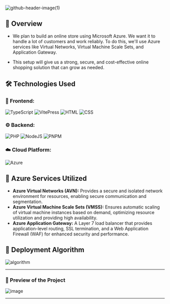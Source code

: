 ![github-header-image(1)](https://github.com/user-attachments/assets/4b48d029-bde5-41d6-ae82-4c84f224bc69)

## 📖 Overview

- We plan to build an online store using Microsoft Azure. We want it to handle a lot of customers and work reliably. To do this, we'll use Azure services like Virtual Networks, Virtual Machine Scale Sets, and Application Gateway.

- This setup will give us a strong, secure, and cost-effective online shopping solution that can grow as needed.

## 🛠️ Technologies Used
### 🎨 Frontend:
![TypeScript](https://img.shields.io/badge/TypeScript-000000?style=for-the-badge&logo=typescript&logoColor=007acc) ![VitePress](https://img.shields.io/badge/VitePress-000000?style=for-the-badge&logo=VitePress) ![HTML](https://img.shields.io/badge/HTML5-000000?style=for-the-badge&logo=HTML5) ![CSS](https://img.shields.io/badge/CSS-000000?style=for-the-badge&logo=CSS&logoColor=663399)
### ⚙️ Backend:
![PHP](https://img.shields.io/badge/PHP-000000?style=for-the-badge&logo=PHP) ![NodeJS](https://img.shields.io/badge/Node.JS-000000?style=for-the-badge&logo=Node.JS) ![PNPM](https://img.shields.io/badge/pnpm-000000?style=for-the-badge&logo=pnpm&logoColor=f69220)
### ☁️ Cloud Platform: 
![Azure](https://img.shields.io/badge/azure-%230072C6.svg?style=for-the-badge&logo=microsoftazure)
## 📝 Azure Services Utilized

* **Azure Virtual Networks (AVN):** Provides a secure and isolated network environment for resources, enabling secure communication and segmentation.
* **Azure Virtual Machine Scale Sets (VMSS):** Ensures automatic scaling of virtual machine instances based on demand, optimizing resource utilization and providing high availability.
* **Azure Application Gateway:** A Layer 7 load balancer that provides application-level routing, SSL termination, and a Web Application Firewall (WAF) for enhanced security and performance.
## 🤔 Deployment Algorithm

![algorithm](https://github.com/user-attachments/assets/c2124755-3b1f-46c3-913d-e4aa257d7cfc)

---

### 👀 Preview of the Project

![image](https://github.com/user-attachments/assets/acffd4a4-e669-429f-a9e4-61b77a59acd0)

---
